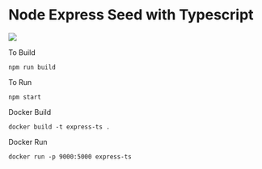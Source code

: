 # Node Express Seed with Typescript

<img src="https://travis-ci.org/Mujib517/express-ts-seed.svg?branch=master"/>

To Build 

```npm run build```

To Run

```npm start```

Docker Build

```docker build -t express-ts .```

Docker Run

```docker run -p 9000:5000 express-ts```
